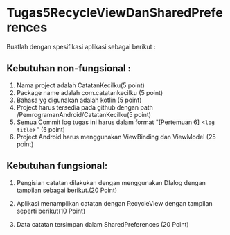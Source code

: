 # Tugas5RecycleViewDanSharedPreferences

Buatlah dengan spesifikasi aplikasi  sebagai berikut :

## Kebutuhan non-fungsional :

1. Nama project adalah CatatanKecilku(5 point)
2. Package name adalah com.catatankecilku (5 point)
3. Bahasa yg digunakan adalah kotlin (5 point)
4. Project harus tersedia pada github dengan path /PemrogramanAndroid/CatatanKecilku(5 point)
5. Semua Commit log tugas ini harus dalam format "[Pertemuan 6] <`log title`>" (5 point)
6. Project Android harus menggunakan ViewBinding dan ViewModel (25 point)

## Kebutuhan fungsional:

1. Pengisian catatan dilakukan dengan menggunakan DIalog dengan tampilan sebagai berikut.(20 Point)

2. Aplikasi menampilkan catatan dengan RecycleView dengan tampilan seperti berikut(10 Point)

3. Data catatan tersimpan dalam SharedPreferences (20 Point)
